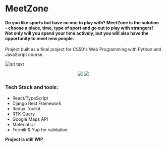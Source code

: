 # MeetZone

#### Do you like sports but have no one to play with? MeetZone is the solution - choose a place, time, type of sport and go out to play with strangers! Not only will you spend your time actively, but you will also have the opportunity to meet new people.

Project built as a final project for CS50's Web Programming with Python and JavaScript course.

![alt text](https://i.postimg.cc/CLyLF68f/1.png)


<p align="center">
  <img src="https://i.postimg.cc/sfH7wztC/3.png">
  <img src="https://i.postimg.cc/GtfD2Pkm/2.png">  
</p>

### Tech Stack and tools:
* React/TypeScript
* Django Rest Framework
* Redux Toolkit
* RTK Query
* Google Maps API
* Material UI
* Formik & Yup for validation


**Project is still WIP**

